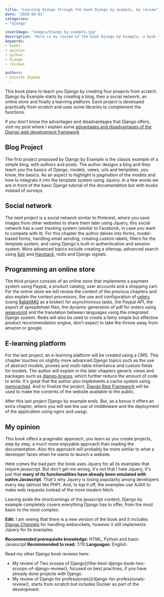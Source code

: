 ```yaml
---
title: "Learning Django through the book Django by example, my review"
date: "2020-09-01"
categories:
- "django"

coverImage: "images/Django_by_example.jpg"
description: "Here is my review of the book Django by Example, a book to learn Django from scratch through simple projects. Come in and read it."
keywords:
- books
- opinion
- python
- django
- reviews

authors:
- Eduardo Zepeda
---
```


This book plans to teach you Django by creating four projects from scratch. Django by Example starts by creating a blog, then a social network, an online store and finally a learning platform. Each project is developed practically from scratch and uses some libraries to complement the functions.

If you don't know the advantages and disadvantages that Django offers, visit my post where I explain some [advantages and disadvantages of the Django web development framework](/why-should-you-use-django-framework/)

## Blog Project

The first project proposed by Django by Example is the classic example of a simple blog, with authors and posts. The author designs a blog and they teach you the basics of Django, models, views, urls and templates, you know, the basics. As an aspect to highlight is pagination of the models and how to integrate it into the template system using Jquery. In a few words we are in front of the basic Django tutorial of the documentation but with books instead of surveys.

## Social network

The next project is a social network similar to Pinterest, where you save images from other websites to share them later using Jquery, this social network has a user tracking system (similar to Facebook, in case you want to compete with it). For this chapter the author delves into forms, model-based forms, handling email sending, creating custom labels, filters for the template system, and using Django's built-in authentication and session system. More advanced topics include creating a sitemap, advanced search using [Solr](https://lucene.apache.org/solr/) and [Haystack](https://haystacksearch.org/), redis and Django signals.

## Programming an online store

The third project consists of an online store that implements a payment system using Paypal, a product catalog, user accounts and a shopping cart. For the online store we will review the content of the previous chapters and also explain the context processors, the use and configuration of [celery](https://docs.celeryproject.org/en/stable/) (using [RabbitMQ](https://www.rabbitmq.com/) as a broker) for asynchronous tasks, the Paypal API, the export of spreadsheet files, the dynamic generation of pdf for orders using [weasyprint](https://weasyprint.org/) and the translation between languages using the integrated Django system. Redis will also be used to create a fairly simple but effective product recommendation engine, don't expect to take the throne away from amazon or google.

## E-learning platform

For the last project, an e-learning platform will be created using a CMS. This chapter touches on slightly more advanced Django topics such as the use of abstract models, proxies and multi-table inheritance and custom fields for models. The author will explain in the later chapters generic views and packages such as [django-braces](https://django-braces.readthedocs.io/en/latest/index.html), which further reduce the amount of code to write. It's great that the author also implements a cache system using [memcached](https://memcached.org/). And to finalize the project, [Django Rest Framework](https://www.django-rest-framework.org/) will be used to make the contents of the website available to the public.

After this last project Django by example ends. But, as a bonus it offers an extra chapter, where you will see the use of middleware and the deployment of the application using nginx and uwsgi.

## My opinion

This book offers a pragmatic approach, you learn as you create projects, step by step, a much more enjoyable approach than reading the documentation. Also this approach will probably be more similar to what a developer faces when he wants to launch a website.

Here comes the bad part: the book uses Jquery for all its examples that require javascript. But don't get me wrong, it's not that I hate Jquery, it's just that **many of its functionalities have already been emulated with native Javascript**. That's why Jquery is losing popularity among developers every day (almost like PHP). And, to top it off, the examples use AJAX to make web requests instead of the more modern fetch.

Leaving aside the shortcomings of the javascript content, Django by example completely covers everything Django has to offer, from the most basic to the most complex.

**Edit:** I am seeing that there is a new version of the book and it includes [Django Channels](https://channels.readthedocs.io/en/latest/) for handling websockets, however it still implements Jquery for its examples.

**Recommended prerequisite knowledge:** HTML, Python and basic Javascript
**Recommended to read:** 7/10
**Languages:** English

Read my other Django book reviews here:

* My review of Two scoops of Django](/the-best-django-book-two-scoops-of-django-review/), focused on best practices, if you have already done projects with Django.
* My review of Django for professionals](/django-for-professionals-review/), starts from scratch but includes Docker as part of the development.